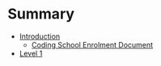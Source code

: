 # Summary

* [Introduction](README.md)
   * [Coding School Enrolment Document](coding_school_enrolment_document.md)
* [Level 1](chapter1.md)

